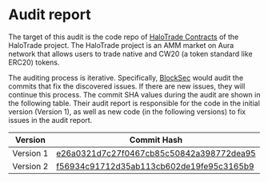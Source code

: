 # Audit report
The target of this audit is the code repo of [HaloTrade Contracts](https://github.com/halotrade-zone/halotrade-contracts) of the HaloTrade project. The HaloTrade project is an AMM market on Aura network that allows users to trade native and CW20 (a token standard like ERC20) tokens.

The auditing process is iterative. Specifically, [BlockSec](https://www.blocksec.com/) would audit the commits that fix the discovered issues. If there are new issues, they will continue this process. The commit SHA values during the audit are shown in the following table. Their audit report is responsible for the code in the initial version (Version 1), as well as new code (in the following versions) to fix issues in the audit report.

|  Version  |               Commit Hash                |
|-----------|------------------------------------------|
| Version 1 | [e26a0321d7c27f0467cb85c50842a398772dea95](https://github.com/halotrade-zone/halotrade-contracts/commit/e26a0321d7c27f0467cb85c50842a398772dea95) |
| Version 2 | [f56934c91712d35ab113cb602de19fe95c3165b9](https://github.com/halotrade-zone/halotrade-contracts/commit/f56934c91712d35ab113cb602de19fe95c3165b9) |